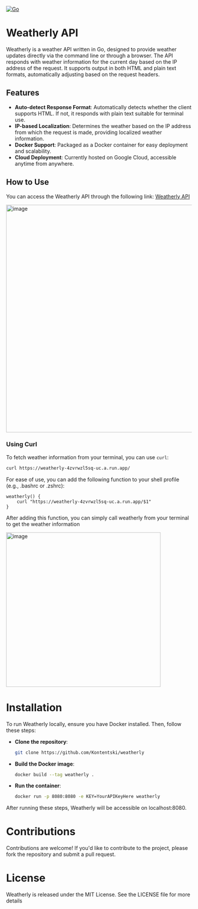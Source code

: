 [![Go](https://github.com/Kontentski/weatherly/actions/workflows/go.yml/badge.svg)](https://github.com/Kontentski/weatherly/actions/workflows/go.yml)

# Weatherly API

Weatherly is a weather API written in Go, designed to provide weather updates directly via the command line or through a browser. The API responds with weather information for the current day based on the IP address of the request. It supports output in both HTML and plain text formats, automatically adjusting based on the request headers.

## Features

- **Auto-detect Response Format**: Automatically detects whether the client supports HTML. If not, it responds with plain text suitable for terminal use.
- **IP-based Localization**: Determines the weather based on the IP address from which the request is made, providing localized weather information.
- **Docker Support**: Packaged as a Docker container for easy deployment and scalability.
- **Cloud Deployment**: Currently hosted on Google Cloud, accessible anytime from anywhere.

## How to Use

You can access the Weatherly API through the following link: [Weatherly API](https://weatherly-4zvrwzl5sq-uc.a.run.app/)

<img width="617" alt="image" src="https://github.com/Kontentski/weatherly/assets/150854976/2551a213-6b38-4ba5-9285-a5371ac846ae">

### Using Curl

To fetch weather information from your terminal, you can use `curl`:

```bash
curl https://weatherly-4zvrwzl5sq-uc.a.run.app/
```
For ease of use, you can add the following function to your shell profile (e.g., .bashrc or .zshrc):
```
weatherly() {
    curl "https://weatherly-4zvrwzl5sq-uc.a.run.app/$1"
}
```
After adding this function, you can simply call weatherly from your terminal to get the weather information

<img width="419" alt="image" src="https://github.com/Kontentski/weatherly/assets/150854976/11b694e1-a8ff-487c-a134-8e66c2fe2f29">

# Installation

To run Weatherly locally, ensure you have Docker installed. Then, follow these steps:

- **Clone the repository**:
  ```bash
  git clone https://github.com/Kontentski/weatherly
  ```
- **Build the Docker image**:
  ```bash
  docker build --tag weatherly .
  ```
- **Run the container**:
  ```bash
  docker run -p 8080:8080 -e KEY=YourAPIKeyHere weatherly
  ```
After running these steps, Weatherly will be accessible on localhost:8080.

# Contributions

Contributions are welcome! If you'd like to contribute to the project, please fork the repository and submit a pull request.

# License

Weatherly is released under the MIT License. See the LICENSE file for more details




